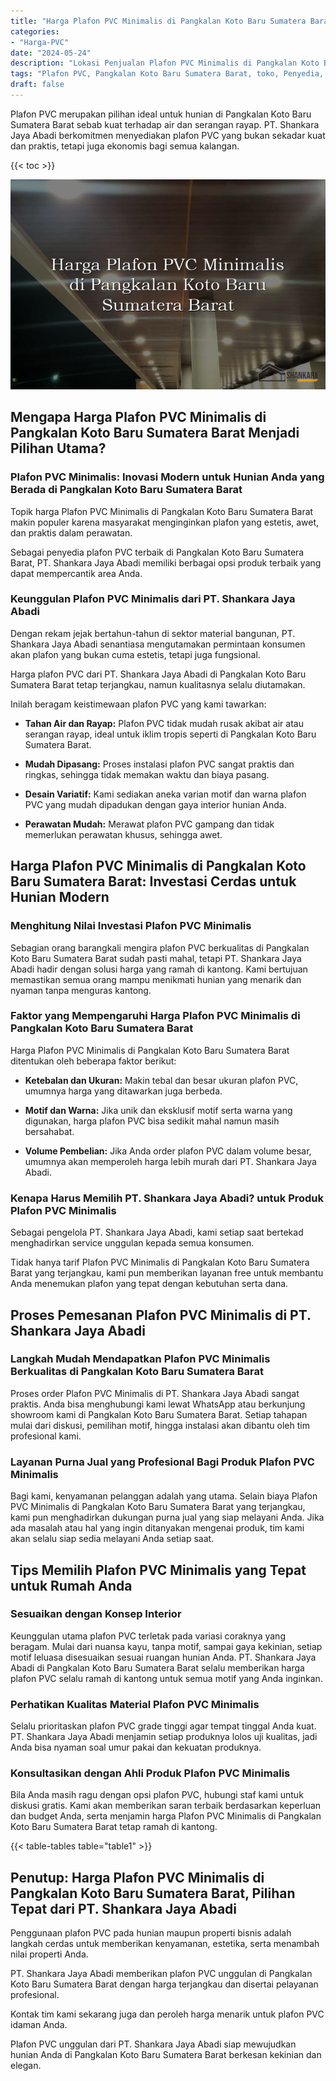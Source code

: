 ```yaml
---
title: "Harga Plafon PVC Minimalis di Pangkalan Koto Baru Sumatera Barat"
categories: 
- "Harga-PVC"
date: "2024-05-24"
description: "Lokasi Penjualan Plafon PVC Minimalis di Pangkalan Koto Baru Sumatera Barat untuk tempat tinggal, office, serta toko. Material berkualitas, beragam motif, variasi warna modern, beserta servis instalasi ditangani oleh tenaga ahli berpengalaman serta kepastian resmi!|Jasa penjualan Plafon PVC Minimalis di Pangkalan Koto Baru Sumatera Barat bagi kebutuhan rumah, office, maupun ritel, beserta panel terbaik dan pemasangan oleh tenaga ahli ahli serta kepastian resmi.|Alternatif Plafon PVC Minimalis di Pangkalan Koto Baru Sumatera Barat yang terbukti untuk tempat tinggal, kantor, serta ritel, bersama produk terbaik dan penempatan ditangani oleh tenaga ahli berpengalaman serta kepastian resmi.|Penjualan Plafon PVC Minimalis di Pangkalan Koto Baru Sumatera Barat untuk tempat tinggal, perkantoran, serta toko, dengan produk terbaik dan penempatan ditangani oleh tim ahli, dilengkapi dengan garansi resmi.}"
tags: "Plafon PVC, Pangkalan Koto Baru Sumatera Barat, toko, Penyedia, distributor"
draft: false
---
```


Plafon PVC merupakan pilihan ideal untuk hunian di Pangkalan Koto Baru Sumatera Barat sebab kuat terhadap air dan serangan rayap. PT. Shankara Jaya Abadi berkomitmen menyediakan plafon PVC yang bukan sekadar kuat dan praktis, tetapi juga ekonomis bagi semua kalangan.

{{< toc >}}

![Harga Plafon PVC Minimalis di Pangkalan Koto Baru Sumatera Barat](/images/Harga-PVC/Harga-Plafon-PVC-Minimalis-di-Pangkalan-Koto-Baru-Sumatera-Barat.png)


## Mengapa Harga Plafon PVC Minimalis di Pangkalan Koto Baru Sumatera Barat Menjadi Pilihan Utama?

### Plafon PVC Minimalis: Inovasi Modern untuk Hunian Anda yang Berada di Pangkalan Koto Baru Sumatera Barat

Topik harga Plafon PVC Minimalis di Pangkalan Koto Baru Sumatera Barat makin populer karena masyarakat menginginkan plafon yang estetis, awet, dan praktis dalam perawatan.

Sebagai penyedia plafon PVC terbaik di Pangkalan Koto Baru Sumatera Barat, PT. Shankara Jaya Abadi memiliki berbagai opsi produk terbaik yang dapat mempercantik area Anda.

### Keunggulan Plafon PVC Minimalis dari PT. Shankara Jaya Abadi

Dengan rekam jejak bertahun-tahun di sektor material bangunan, PT. Shankara Jaya Abadi senantiasa mengutamakan permintaan konsumen akan plafon yang bukan cuma estetis, tetapi juga fungsional.

Harga plafon PVC dari PT. Shankara Jaya Abadi di Pangkalan Koto Baru Sumatera Barat tetap terjangkau, namun kualitasnya selalu diutamakan.

Inilah beragam keistimewaan plafon PVC yang kami tawarkan:

- **Tahan Air dan Rayap:** Plafon PVC tidak mudah rusak akibat air atau serangan rayap, ideal untuk iklim tropis seperti di Pangkalan Koto Baru Sumatera Barat.

- **Mudah Dipasang:** Proses instalasi plafon PVC sangat praktis dan ringkas, sehingga tidak memakan waktu dan biaya pasang.

- **Desain Variatif:** Kami sediakan aneka varian motif dan warna plafon PVC yang mudah dipadukan dengan gaya interior hunian Anda.

- **Perawatan Mudah:** Merawat plafon PVC gampang dan tidak memerlukan perawatan khusus, sehingga awet.

## Harga Plafon PVC Minimalis di Pangkalan Koto Baru Sumatera Barat: Investasi Cerdas untuk Hunian Modern

### Menghitung Nilai Investasi Plafon PVC Minimalis

Sebagian orang barangkali mengira plafon PVC berkualitas di Pangkalan Koto Baru Sumatera Barat sudah pasti mahal, tetapi PT. Shankara Jaya Abadi hadir dengan solusi harga yang ramah di kantong. Kami bertujuan memastikan semua orang mampu menikmati hunian yang menarik dan nyaman tanpa menguras kantong.

### Faktor yang Mempengaruhi Harga Plafon PVC Minimalis di Pangkalan Koto Baru Sumatera Barat

Harga Plafon PVC Minimalis di Pangkalan Koto Baru Sumatera Barat ditentukan oleh beberapa faktor berikut:

- **Ketebalan dan Ukuran:** Makin tebal dan besar ukuran plafon PVC, umumnya harga yang ditawarkan juga berbeda.

- **Motif dan Warna:** Jika unik dan eksklusif motif serta warna yang digunakan, harga plafon PVC bisa sedikit mahal namun masih bersahabat.

- **Volume Pembelian:** Jika Anda order plafon PVC dalam volume besar, umumnya akan memperoleh harga lebih murah dari PT. Shankara Jaya Abadi.

### Kenapa Harus Memilih PT. Shankara Jaya Abadi? untuk Produk Plafon PVC Minimalis

Sebagai pengelola PT. Shankara Jaya Abadi, kami setiap saat bertekad menghadirkan service unggulan kepada semua konsumen.

Tidak hanya tarif Plafon PVC Minimalis di Pangkalan Koto Baru Sumatera Barat yang terjangkau, kami pun memberikan layanan free untuk membantu Anda menemukan plafon yang tepat dengan kebutuhan serta dana.

## Proses Pemesanan Plafon PVC Minimalis di PT. Shankara Jaya Abadi

### Langkah Mudah Mendapatkan Plafon PVC Minimalis Berkualitas di Pangkalan Koto Baru Sumatera Barat

Proses order Plafon PVC Minimalis di PT. Shankara Jaya Abadi sangat praktis. Anda bisa menghubungi kami lewat WhatsApp atau berkunjung showroom kami di Pangkalan Koto Baru Sumatera Barat. Setiap tahapan mulai dari diskusi, pemilihan motif, hingga instalasi akan dibantu oleh tim profesional kami.

### Layanan Purna Jual yang Profesional Bagi Produk Plafon PVC Minimalis

Bagi kami, kenyamanan pelanggan adalah yang utama. Selain biaya Plafon PVC Minimalis di Pangkalan Koto Baru Sumatera Barat yang terjangkau, kami pun menghadirkan dukungan purna jual yang siap melayani Anda. Jika ada masalah atau hal yang ingin ditanyakan mengenai produk, tim kami akan selalu siap sedia melayani Anda setiap saat.

## Tips Memilih Plafon PVC Minimalis yang Tepat untuk Rumah Anda

### Sesuaikan dengan Konsep Interior

Keunggulan utama plafon PVC terletak pada variasi coraknya yang beragam. Mulai dari nuansa kayu, tanpa motif, sampai gaya kekinian, setiap motif leluasa disesuaikan sesuai ruangan hunian Anda. PT. Shankara Jaya Abadi di Pangkalan Koto Baru Sumatera Barat selalu memberikan harga plafon PVC selalu ramah di kantong untuk semua motif yang Anda inginkan.

### Perhatikan Kualitas Material Plafon PVC Minimalis

Selalu prioritaskan plafon PVC grade tinggi agar tempat tinggal Anda kuat. PT. Shankara Jaya Abadi menjamin setiap produknya lolos uji kualitas, jadi Anda bisa nyaman soal umur pakai dan kekuatan produknya.

### Konsultasikan dengan Ahli Produk Plafon PVC Minimalis

Bila Anda masih ragu dengan opsi plafon PVC, hubungi staf kami untuk diskusi gratis. Kami akan memberikan saran terbaik berdasarkan keperluan dan budget Anda, serta menjamin harga Plafon PVC Minimalis di Pangkalan Koto Baru Sumatera Barat tetap ramah di kantong.

{{< table-tables table="table1" >}}

## Penutup: Harga Plafon PVC Minimalis di Pangkalan Koto Baru Sumatera Barat, Pilihan Tepat dari PT. Shankara Jaya Abadi

Penggunaan plafon PVC pada hunian maupun properti bisnis adalah langkah cerdas untuk memberikan kenyamanan, estetika, serta menambah nilai properti Anda.

PT. Shankara Jaya Abadi memberikan plafon PVC unggulan di Pangkalan Koto Baru Sumatera Barat dengan harga terjangkau dan disertai pelayanan profesional.

Kontak tim kami sekarang juga dan peroleh harga menarik untuk plafon PVC idaman Anda.

Plafon PVC unggulan dari PT. Shankara Jaya Abadi siap mewujudkan hunian Anda di Pangkalan Koto Baru Sumatera Barat berkesan kekinian dan elegan.